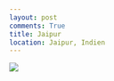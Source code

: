 ```yaml
---
layout: post
comments: True
title: Jaipur
location: Jaipur, Indien
---
```

<p>
<a href='http://whataboutas.data.s3.amazonaws.com/images/2015-04-19-jaipur/P1050704.JPG' data-lightbox='Post' title='Aloo Parantha und Veg. Biryani'
><img class='img-wide' src='http://whataboutas.data.s3.amazonaws.com/images/2015-04-17-special-cooking-in-pushkar/previews/P1050704.jpg' /></a>
</p>